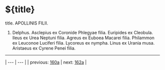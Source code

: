 # ${title}

title. APOLLINIS FILII.



1. Delphus. Asclepius ex Coronide Phlegyae filia. Euripides ex Cleobula. Ileus ex Urea Neptuni filia. Agreus ex Euboea Macarei filia. Philammon ex Leuconoe Luciferi filia. Lycoreus ex nympha. Linus ex Urania musa. Aristaeus ex Cyrene Penei filia.



---

| --- | --- |
| previous: [160a](../160a/) | next: [162a](../162a/) |